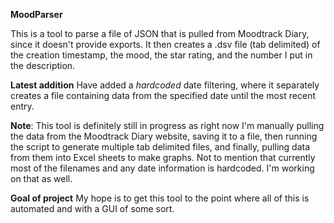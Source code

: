 **MoodParser**

This is a tool to parse a file of JSON that is pulled from Moodtrack Diary, since it doesn't provide exports.
It then creates a .dsv file (tab delimited) of the creation timestamp, the mood, the star rating, 
and the number I put in the description. 

**Latest addition**
Have added a *hardcoded* date filtering, where it separately creates a file containing data from the specified
date until the most recent entry. 

**Note**: This tool is definitely still in progress as right now I'm manually pulling the data from the Moodtrack Diary 
website, saving it to a file, then running the script to generate multiple tab delimited files, and finally, pulling 
data from them into Excel sheets to make graphs. Not to mention that currently most of the filenames and any date information
is hardcoded. I'm working on that as well.

**Goal of project** 
My hope is to get this tool to the point where all of this is automated and with a GUI of some sort.
